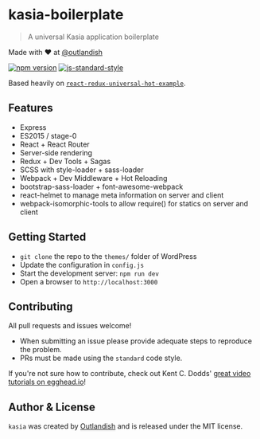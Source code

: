 # kasia-boilerplate

> A universal Kasia application boilerplate

Made with ❤ at [@outlandish](http://www.twitter.com/outlandish)

<a href="http://badge.fury.io/js/kasia-boilerplate"><img alt="npm version" src="https://badge.fury.io/js/kasia-boilerplate.svg"></a>
[![js-standard-style](https://img.shields.io/badge/code%20style-standard-brightgreen.svg)](http://standardjs.com/)

Based heavily on [`react-redux-universal-hot-example`](http://bit.ly/2auppuX).

## Features

- Express
- ES2015 / stage-0
- React + React Router
- Server-side rendering
- Redux + Dev Tools + Sagas
- SCSS with style-loader + sass-loader
- Webpack + Dev Middleware + Hot Reloading
- bootstrap-sass-loader + font-awesome-webpack
- react-helmet to manage meta information on server and client
- webpack-isomorphic-tools to allow require() for statics on server and client

## Getting Started

- `git clone` the repo to the `themes/` folder of WordPress
- Update the configuration in `config.js`
- Start the development server: `npm run dev`
- Open a browser to `http://localhost:3000`

## Contributing

All pull requests and issues welcome!

- When submitting an issue please provide adequate steps to reproduce the problem.
- PRs must be made using the `standard` code style.

If you're not sure how to contribute, check out Kent C. Dodds'
[great video tutorials on egghead.io](https://egghead.io/lessons/javascript-identifying-how-to-contribute-to-an-open-source-project-on-github)!

## Author & License

`kasia` was created by [Outlandish](https://twitter.com/outlandish) and is released under the MIT license.

